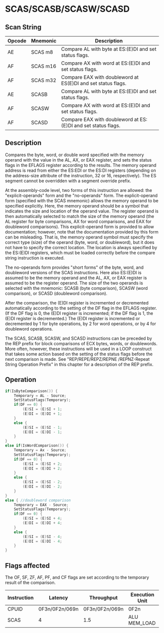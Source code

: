 # SCAS/SCASB/SCASW/SCASD
 
## Scan String
 
 
|Opcode|Mnemonic|Description|
|-|-|-|
|AE|SCAS m8|Compare AL with byte at ES:(E)DI and set status flags.|
|AF|SCAS m16|Compare AX with word at ES:(E)DI and set status flags.|
|AF|SCAS m32|Compare EAX with doubleword at ES(E)DI and set status flags.|
|AE|SCASB|Compare AL with byte at ES:(E)DI and set status flags.|
|AF|SCASW|Compare AX with word at ES:(E)DI and set status flags.|
|AF|SCASD|Compare EAX with doubleword at ES:(E)DI and set status flags.|
 
## Description
 
Compares the byte, word, or double word specified with the memory operand with the value in the AL, AX, or EAX register, and sets the status flags in the EFLAGS register according to the results. The memory operand address is read from either the ES:EDI or the ES:DI registers (depending on the address-size attribute of the instruction, 32 or 16, respectively). The ES segment cannot be overridden with a segment override prefix.
 
At the assembly-code level, two forms of this instruction are allowed: the "explicit-operands" form and the "no-operands" form. The explicit-operand form (specified with the SCAS mnemonic) allows the memory operand to be specified explicitly. Here, the memory operand should be a symbol that indicates the size and location of the operand value. The register operand is then automatically selected to match the size of the memory operand (the AL register for byte comparisons, AX for word comparisons, and EAX for doubleword comparisons). This explicit-operand form is provided to allow documentation; however, note that the documentation provided by this form can be misleading. That is, the memory operand symbol must specify the correct type (size) of the operand (byte, word, or doubleword), but it does not have to specify the correct location. The location is always specified by the ES:(E)DI registers, which must be loaded correctly before the compare string instruction is executed.
 
The no-operands form provides "short forms" of the byte, word, and doubleword versions of the SCAS instructions. Here also ES:(E)DI is assumed to be the memory operand and the AL, AX, or EAX register is assumed to be the register operand. The size of the two operands is selected with the mnemonic: SCASB (byte comparison), SCASW (word comparison), or SCASD (doubleword comparison).
 
After the comparison, the (E)DI register is incremented or decremented automatically according to the setting of the DF flag in the EFLAGS register. (If the DF flag is 0, the (E)DI register is incremented; if the DF flag is 1, the (E)DI register is decremented.) The (E)DI register is incremented or decremented by 1 for byte operations, by 2 for word operations, or by 4 for doubleword operations.
 
The SCAS, SCASB, SCASW, and SCASD instructions can be preceded by the REP prefix for block comparisons of ECX bytes, words, or doublewords. More often, however, these instructions will be used in a LOOP construct that takes some action based on the setting of the status flags before the next comparison is made. See "REP/REPE/REPZ/REPNE /REPNZ-Repeat String Operation Prefix" in this chapter for a description of the REP prefix.
 
 
## Operation
 
```c
if(IsByteComparison()) {
	Temporary = AL - Source;
	SetStatusFlags(Temporary);
	if(DF == 0) {
		(E)SI = (E)SI + 1;
		(E)DI = (E)DI + 1;
	}
	else {
		(E)SI = (E)SI - 1;
		(E)DI = (E)DI - 1;
	}
}
else if(IsWordComparison()) {
	Temporary = Ax - Source;
	SetStatusFlags(Temporary);
	if(DF == 0) {
		(E)SI = (E)SI + 2;
		(E)DI = (E)DI + 2;
	}
	else {
		(E)SI = (E)SI - 2;
		(E)DI = (E)DI - 2;
	}
}
else { //doubleword comparison
	Temporary = EAX - Source;
	SetStatusFlags(Temporary);
	if(DF == 0) {
		(E)SI = (E)SI + 4;
		(E)DI = (E)DI + 4;
	}
	else {
		(E)SI = (E)SI - 4;
		(E)DI = (E)DI - 4;
	}
}

```
 
 
## Flags affected
 
The OF, SF, ZF, AF, PF, and CF flags are set according to the temporary result of the comparison.

 
 
|Instruction|Latency|Throughput|Execution Unit|
|-|-|-|-|
|CPUID|0F3n/0F2n/069n|0F3n/0F2n/069n|0F2n|
|SCAS|4|1.5|ALU MEM_LOAD|
